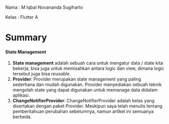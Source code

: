 Nama : M Iqbal Novananda Sugiharto

Kelas : Flutter A

# Summary

#### State Management

1.  **State management** adalah sebuah cara untuk mengatur data / state kita bekerja, bisa juga untuk memisahkan antara logic dan view, dimana logic tersebut juga bisa _reusable_.
2.  **Provider**: Provider merupakan state management yang paling sederhana dan mudah digunakan. Provider menyediakan sebuah teknik mengolah state yang dapat digunakan untuk memanage data didalam aplikasi.
3.  **ChangeNotifierProvider**: ChangeNotifierProvider adalah kelas yang disertakan dengan paket Provider. Meskipun saya telah menulis tentang pemberitahuan perubahan sebelumnya, namun artikel ini semuanya berbeda.

